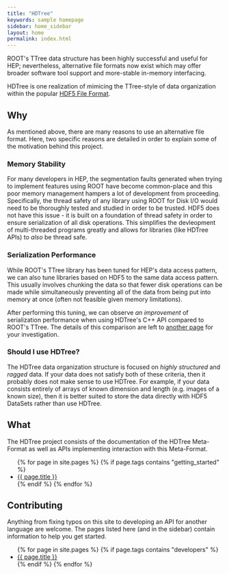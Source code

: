 ```yaml
---
title: "HDTree"
keywords: sample homepage
sidebar: home_sidebar 
layout: home
permalink: index.html
---
```


ROOT's TTree data structure has been highly successful and useful for HEP; 
nevertheless, alternative file formats now exist which may offer broader 
software tool support and more-stable in-memory interfacing. 

HDTree is one realization of mimicing the TTree-style of data organization
within the popular [HDF5 File Format](https://www.hdfgroup.org/solutions/hdf5/).

## Why
As mentioned above, there are many reasons to use an alternative file format.
Here, two specific reasons are detailed in order to explain some of the 
motivation behind this project.

### Memory Stability
For many developers in HEP, the segmentation faults generated when trying to
implement features using ROOT have become common-place and this poor memory
management hampers a lot of development from proceeding. Specifically, the
thread safety of any library using ROOT for Disk I/O would need to be 
thoroughly tested and studied in order to be trusted. HDF5 does not have this
issue - it is built on a foundation of thread safety in order to ensure 
serialization of all disk operations. This simplifies the devleopment of
multi-threaded programs greatly and allows for libraries (like HDTree APIs)
to _also_ be thread safe.

### Serialization Performance
While ROOT's TTree library has been tuned for HEP's data access pattern,
we can also tune libraries based on HDF5 to the same data access pattern.
This usually involves chunking the data so that fewer disk operations can
be made while simultaneously preventing all of the data from being put
into memory at once (often not feasible given memory limitations).

After performing this tuning, we can observe _an improvement_ of serialization
performance when using HDTree's C++ API compared to ROOT's TTree. The details
of this comparison are left to [another page](cpp_performance.html) for your
investigation.

### Should I use HDTree?
The HDTree data organization structure is focused on _highly structured_ and
_ragged_ data. If your data does not satisfy both of these criteria, then
it probably does not make sense to use HDTree. For example, if your data consists
entirely of arrays of known dimension and length (e.g. images of a known size), then
it is better suited to store the data directly with HDF5 DataSets rather than
use HDTree.

## What
The HDTree project consists of the documentation of the HDTree Meta-Format
as well as APIs implementing interaction with this Meta-Format.

<ul>
  {% for page in site.pages %}
    {% if page.tags contains "getting_started" %}
  <li>
    <a href="{{ page.url }}">{{ page.title }}</a>
  </li>
    {% endif %}
  {% endfor %}
</ul>

## Contributing

Anything from fixing typos on this site to developing an API for another language are welcome.
The pages listed here (and in the sidebar) contain information to help you get started.

<ul>
  {% for page in site.pages %}
    {% if page.tags contains "developers" %}
  <li>
    <a href="{{ page.url }}">{{ page.title }}</a>
  </li>
    {% endif %}
  {% endfor %}
</ul>



